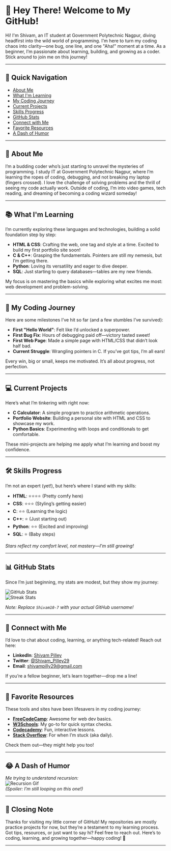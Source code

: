 # 👋 Hey There! Welcome to My GitHub!

Hi! I'm Shivam, an IT student at Government Polytechnic Nagpur, diving headfirst into the wild world of programming. I'm here to turn my coding chaos into clarity—one bug, one line, and one "Aha!" moment at a time. As a beginner, I’m passionate about learning, building, and growing as a coder. Stick around to join me on this journey!

---

## 📑 Quick Navigation

- [About Me](#-about-me)
- [What I'm Learning](#-what-im-learning)
- [My Coding Journey](#-my-coding-journey)
- [Current Projects](#-current-projects)
- [Skills Progress](#-skills-progress)
- [GitHub Stats](#-github-stats)
- [Connect with Me](#-connect-with-me)
- [Favorite Resources](#-favorite-resources)
- [A Dash of Humor](#-a-dash-of-humor)

---

## 🌟 About Me

I’m a budding coder who’s just starting to unravel the mysteries of programming. I study IT at Government Polytechnic Nagpur, where I’m learning the ropes of coding, debugging, and not breaking my laptop (fingers crossed). I love the challenge of solving problems and the thrill of seeing my code actually work. Outside of coding, I’m into video games, tech reading, and dreaming of becoming a coding wizard someday!

---

## 📚 What I'm Learning

I’m currently exploring these languages and technologies, building a solid foundation step by step:

- **HTML & CSS**: Crafting the web, one tag and style at a time. Excited to build my first portfolio site soon!
- **C & C++**: Grasping the fundamentals. Pointers are still my nemesis, but I’m getting there.
- **Python**: Loving its versatility and eager to dive deeper.
- **SQL**: Just starting to query databases—tables are my new friends.

My focus is on mastering the basics while exploring what excites me most: web development and problem-solving.

---

## 🚀 My Coding Journey

Here are some milestones I’ve hit so far (and a few stumbles I’ve survived):

- **First "Hello World"**: Felt like I’d unlocked a superpower.
- **First Bug Fix**: Hours of debugging paid off—victory tasted sweet!
- **First Web Page**: Made a simple page with HTML/CSS that didn’t look half bad.
- **Current Struggle**: Wrangling pointers in C. If you’ve got tips, I’m all ears!

Every win, big or small, keeps me motivated. It’s all about progress, not perfection.

---

## 💻 Current Projects

Here’s what I’m tinkering with right now:

- **C Calculator**: A simple program to practice arithmetic operations.
- **Portfolio Website**: Building a personal site with HTML and CSS to showcase my work.
- **Python Basics**: Experimenting with loops and conditionals to get comfortable.

These mini-projects are helping me apply what I’m learning and boost my confidence.

---

## 🛠️ Skills Progress

I’m not an expert (yet!), but here’s where I stand with my skills:

- **HTML**: ⭐⭐⭐⭐ (Pretty comfy here)
- **CSS**: ⭐⭐⭐ (Styling’s getting easier)
- **C**: ⭐⭐ (Learning the logic)
- **C++**: ⭐ (Just starting out)
- **Python**: ⭐⭐ (Excited and improving)
- **SQL**: ⭐ (Baby steps)

*Stars reflect my comfort level, not mastery—I’m still growing!*

---

## 📊 GitHub Stats

Since I’m just beginning, my stats are modest, but they show my journey:

![GitHub Stats](https://github-readme-stats.vercel.app/api?username=Shivam10-7&show_icons=true&theme=light)  
![Streak Stats](https://github-readme-streak-stats.herokuapp.com/?user=Shivam10-7&theme=light)

*Note: Replace `Shivam10-7` with your actual GitHub username!*

---

## 🔗 Connect with Me

I’d love to chat about coding, learning, or anything tech-related! Reach out here:

- **LinkedIn**: [Shivam Pilley](https://www.linkedin.com/in/shivam-pilley-991356334/)
- **Twitter**: [@Shivam_Pilley29](https://twitter.com/Shivam_Pilley29)
- **Email**: [shivampilly29@gmail.com](mailto:shivampilly29@gmail.com)

If you’re a fellow beginner, let’s learn together—drop me a line!

---

## 📖 Favorite Resources

These tools and sites have been lifesavers in my coding journey:

- **[FreeCodeCamp](https://www.freecodecamp.org/)**: Awesome for web dev basics.
- **[W3Schools](https://www.w3schools.com/)**: My go-to for quick syntax checks.
- **[Codecademy](https://www.codecademy.com/)**: Fun, interactive lessons.
- **[Stack Overflow](https://stackoverflow.com/)**: For when I’m stuck (aka daily).

Check them out—they might help you too!

---

## 😂 A Dash of Humor

*Me trying to understand recursion:*  
![Recursion Gif](https://media.giphy.com/media/3o7TKz2b3wsb6pLtwk/giphy.gif)  
*(Spoiler: I’m still looping on this one!)*

---

## 🌈 Closing Note

Thanks for visiting my little corner of GitHub! My repositories are mostly practice projects for now, but they’re a testament to my learning process. Got tips, resources, or just want to say hi? Feel free to reach out. Here’s to coding, learning, and growing together—happy coding! 🚀

---
